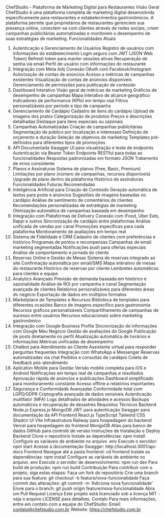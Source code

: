 ChefStudio - Plataforma de Marketing Digital para Restaurantes
Visão Geral
ChefStudio é uma plataforma completa de marketing digital desenvolvida especificamente para restaurantes e estabelecimentos gastronômicos. A plataforma permite que proprietários de restaurantes gerenciem sua presença online, conectem-se com clientes através de redes sociais, criem campanhas publicitárias automatizadas e monitorem o desempenho de suas estratégias de marketing.
Funcionalidades Atuais
1. Autenticação e Gerenciamento de Usuários
Registro de usuários com informações do estabelecimento
Login seguro com JWT (JSON Web Token)
Refresh token para manter sessões ativas
Recuperação de senha via email
Perfil de usuário com informações do restaurante
2. Integração com Meta Ads
Conexão OAuth com Facebook/Instagram
Autorização de contas de anúncios
Acesso a métricas de campanhas existentes
Visualização de contas de anúncios disponíveis
Gerenciamento de permissões para publicação de conteúdo
3. Dashboard Interativo
Visão geral de métricas de marketing
Gráficos de desempenho de campanhas
Mapa interativo de alcance geográfico
Indicadores de performance (KPIs) em tempo real
Filtros personalizáveis por período e tipo de campanha
4. Gerenciamento de Cardápio
Cadastro de itens do cardápio
Upload de imagens dos pratos
Categorização de produtos
Preços e descrições detalhadas
Destaque para itens especiais ou sazonais
5. Campanhas Automatizadas
Criação de campanhas publicitárias
Segmentação de público por localização e interesses
Definição de orçamento e duração
Seleção de objetivos de marketing
Templates pré-definidos para diferentes tipos de promoções
6. API Documentada
Swagger UI para visualização e teste de endpoints
Autenticação via Bearer Token
Endpoints RESTful para todas as funcionalidades
Respostas padronizadas em formato JSON
Tratamento de erros consistente
7. Planos e Assinaturas
Sistema de planos (Free, Basic, Premium)
Limitações por plano (número de campanhas, recursos disponíveis)
Upgrade de plano dentro da plataforma
Histórico de assinaturas
Funcionalidades Futuras Recomendadas
1. Inteligência Artificial para Criação de Conteúdo
Geração automática de textos para posts e anúncios
Sugestões de imagens baseadas no cardápio
Análise de sentimento de comentários de clientes
Recomendações personalizadas de estratégias de marketing
Otimização automática de campanhas baseada em desempenho
2. Integração com Plataformas de Delivery
Conexão com iFood, Uber Eats, Rappi e outros
Sincronização de cardápio entre plataformas
Análise unificada de vendas por canal
Promoções específicas para cada plataforma
Monitoramento de avaliações em tempo real
3. Sistema de Fidelidade e CRM
Cadastro de clientes com preferências e histórico
Programas de pontos e recompensas
Campanhas de email marketing segmentadas
Notificações push para ofertas especiais
Análise de comportamento e jornada do cliente
4. Reservas Online e Gestão de Mesas
Sistema de reservas integrado ao site
Confirmação automática por email/SMS
Mapa interativo de mesas do restaurante
Histórico de reservas por cliente
Lembretes automáticos para clientes e equipe
5. Analytics Avançado
Previsão de demanda baseada em histórico e sazonalidade
Análise de ROI por campanha e canal
Segmentação avançada de clientes
Relatórios personalizáveis para diferentes áreas do negócio
Exportação de dados em múltiplos formatos
6. Marketplace de Templates e Recursos
Biblioteca de templates para diferentes ocasiões
Banco de imagens específico para gastronomia
Recursos gráficos personalizáveis
Compartilhamento de campanhas de sucesso entre usuários
Recursos educacionais sobre marketing gastronômico
7. Integração com Google Business Profile
Sincronização de informações com Google Meu Negócio
Gestão de avaliações do Google
Publicação de posts diretamente no perfil
Atualização automática de horários e informações
Métricas unificadas de desempenho
8. Chatbot para Atendimento ao Cliente
Assistente virtual para responder perguntas frequentes
Integração com WhatsApp e Messenger
Reservas automatizadas via chat
Pedidos e consultas de cardápio
Coleta de feedback pós-atendimento
9. Aplicativo Mobile para Gestão
Versão mobile completa para iOS e Android
Notificações em tempo real de campanhas e resultados
Aprovação rápida de anúncios e publicações
Dashboard simplificado para monitoramento constante
Acesso offline a relatórios importantes
10. Segurança e Conformidade Avançadas
Conformidade total com LGPD/GDPR
Criptografia avançada de dados sensíveis
Autenticação multifator (MFA)
Logs detalhados de atividades e acessos
Backups automáticos e recuperação de desastres
Requisitos Técnicos
Backend
Node.js
Express.js
MongoDB
JWT para autenticação
Swagger para documentação da API
Frontend
React.js
TypeScript
Tailwind CSS
Shadcn UI
Vite
Infraestrutura
Railway para hospedagem do backend
Vercel para hospedagem do frontend
MongoDB Atlas para banco de dados
GitHub para controle de versão
Instruções de Instalação e Deploy
Backend
Clone o repositório
Instale as dependências: npm install
Configure as variáveis de ambiente no arquivo .env
Execute o servidor: npm start
Acesse a documentação Swagger: http://localhost:3001/api-docs
Frontend
Navegue até a pasta frontend: cd frontend
Instale as dependências: npm install
Configure as variáveis de ambiente no arquivo .env
Execute o servidor de desenvolvimento: npm run dev
Para build de produção: npm run build
Contribuição
Para contribuir com o projeto, siga estas etapas:
Faça um fork do repositório
Crie uma branch para sua feature: git checkout -b feature/nova-funcionalidade
Faça commit das alterações: git commit -m 'Adiciona nova funcionalidade'
Envie para o branch: git push origin feature/nova-funcionalidade
Abra um Pull Request
Licença
Este projeto está licenciado sob a licença MIT - veja o arquivo LICENSE para detalhes.
Contato
Para mais informações, entre em contato com a equipe do ChefStudio:
Email: contato@chefstudio.com.br
Website: https://chefstudio.com.br